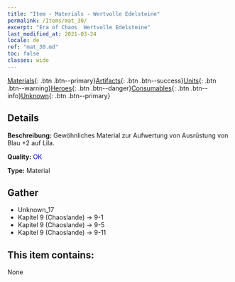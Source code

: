 ```yaml
---
title: "Item - Materials - Wertvolle Edelsteine"
permalink: /Items/mat_30/
excerpt: "Era of Chaos  Wertvolle Edelsteine"
last_modified_at: 2021-03-24
locale: de
ref: "mat_30.md"
toc: false
classes: wide
---
```

 [Materials](/de/Items/){: .btn .btn--primary}[Artifacts](/de/Items/Artifacts/){: .btn .btn--success}[Units](/de/Items/Units/){: .btn .btn--warning}[Heroes](/de/Items/Heroes/){: .btn .btn--danger}[Consumables](/de/Items/Consumables/){: .btn .btn--info}[Unknown](/de/Items/Unknown/){: .btn .btn--primary}

## Details
 **Beschreibung:** Gewöhnliches Material zur Aufwertung von Ausrüstung von Blau +2 auf Lila.

 **Quality:** <span style="color: #0000CD">OK</span>

 **Type:** Material

## Gather

*    Unknown_17 
*    Kapitel 9 (Chaoslande) -> 9-1 
*    Kapitel 9 (Chaoslande) -> 9-5 
*    Kapitel 9 (Chaoslande) -> 9-11 

## This item contains:

  None

